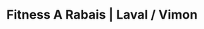 ---
title: "Fitness A Rabais | Laval / Vimon"
url: /laval/fitness-a-rabais-laval-vimon/
shop: Sport
---